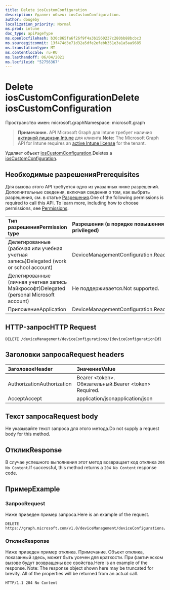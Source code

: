 ```yaml
---
title: Delete iosCustomConfiguration
description: Удаляет объект iosCustomConfiguration.
author: dougeby
localization_priority: Normal
ms.prod: intune
doc_type: apiPageType
ms.openlocfilehash: b30c865fa6f26f9f4a3b1560237c280bb88bcbc3
ms.sourcegitcommit: 13f474d3e71d32a5dfe2efebb351e3a1a5aa9685
ms.translationtype: MT
ms.contentlocale: ru-RU
ms.lasthandoff: 06/04/2021
ms.locfileid: "52756367"
---
```

# <a name="delete-ioscustomconfiguration"></a><span data-ttu-id="4de0d-103">Delete iosCustomConfiguration</span><span class="sxs-lookup"><span data-stu-id="4de0d-103">Delete iosCustomConfiguration</span></span>

<span data-ttu-id="4de0d-104">Пространство имен: microsoft.graph</span><span class="sxs-lookup"><span data-stu-id="4de0d-104">Namespace: microsoft.graph</span></span>

> <span data-ttu-id="4de0d-105">**Примечание.** API Microsoft Graph для Intune требует наличия [активной лицензии Intune](https://go.microsoft.com/fwlink/?linkid=839381) для клиента.</span><span class="sxs-lookup"><span data-stu-id="4de0d-105">**Note:** The Microsoft Graph API for Intune requires an [active Intune license](https://go.microsoft.com/fwlink/?linkid=839381) for the tenant.</span></span>

<span data-ttu-id="4de0d-106">Удаляет объект [iosCustomConfiguration](../resources/intune-deviceconfig-ioscustomconfiguration.md).</span><span class="sxs-lookup"><span data-stu-id="4de0d-106">Deletes a [iosCustomConfiguration](../resources/intune-deviceconfig-ioscustomconfiguration.md).</span></span>

## <a name="prerequisites"></a><span data-ttu-id="4de0d-107">Необходимые разрешения</span><span class="sxs-lookup"><span data-stu-id="4de0d-107">Prerequisites</span></span>
<span data-ttu-id="4de0d-p101">Для вызова этого API требуется одно из указанных ниже разрешений. Дополнительные сведения, включая сведения о том, как выбрать разрешения, см. в статье [Разрешения](/graph/permissions-reference).</span><span class="sxs-lookup"><span data-stu-id="4de0d-p101">One of the following permissions is required to call this API. To learn more, including how to choose permissions, see [Permissions](/graph/permissions-reference).</span></span>

|<span data-ttu-id="4de0d-110">Тип разрешения</span><span class="sxs-lookup"><span data-stu-id="4de0d-110">Permission type</span></span>|<span data-ttu-id="4de0d-111">Разрешения (в порядке повышения привилегий)</span><span class="sxs-lookup"><span data-stu-id="4de0d-111">Permissions (from least to most privileged)</span></span>|
|:---|:---|
|<span data-ttu-id="4de0d-112">Делегированные (рабочая или учебная учетная запись)</span><span class="sxs-lookup"><span data-stu-id="4de0d-112">Delegated (work or school account)</span></span>|<span data-ttu-id="4de0d-113">DeviceManagementConfiguration.ReadWrite.All</span><span class="sxs-lookup"><span data-stu-id="4de0d-113">DeviceManagementConfiguration.ReadWrite.All</span></span>|
|<span data-ttu-id="4de0d-114">Делегированные (личная учетная запись Майкрософт)</span><span class="sxs-lookup"><span data-stu-id="4de0d-114">Delegated (personal Microsoft account)</span></span>|<span data-ttu-id="4de0d-115">Не поддерживается.</span><span class="sxs-lookup"><span data-stu-id="4de0d-115">Not supported.</span></span>|
|<span data-ttu-id="4de0d-116">Приложение</span><span class="sxs-lookup"><span data-stu-id="4de0d-116">Application</span></span>|<span data-ttu-id="4de0d-117">DeviceManagementConfiguration.ReadWrite.All</span><span class="sxs-lookup"><span data-stu-id="4de0d-117">DeviceManagementConfiguration.ReadWrite.All</span></span>|

## <a name="http-request"></a><span data-ttu-id="4de0d-118">HTTP-запрос</span><span class="sxs-lookup"><span data-stu-id="4de0d-118">HTTP Request</span></span>
<!-- {
  "blockType": "ignored"
}
-->
``` http
DELETE /deviceManagement/deviceConfigurations/{deviceConfigurationId}
```

## <a name="request-headers"></a><span data-ttu-id="4de0d-119">Заголовки запроса</span><span class="sxs-lookup"><span data-stu-id="4de0d-119">Request headers</span></span>
|<span data-ttu-id="4de0d-120">Заголовок</span><span class="sxs-lookup"><span data-stu-id="4de0d-120">Header</span></span>|<span data-ttu-id="4de0d-121">Значение</span><span class="sxs-lookup"><span data-stu-id="4de0d-121">Value</span></span>|
|:---|:---|
|<span data-ttu-id="4de0d-122">Authorization</span><span class="sxs-lookup"><span data-stu-id="4de0d-122">Authorization</span></span>|<span data-ttu-id="4de0d-123">Bearer &lt;token&gt;. Обязательный.</span><span class="sxs-lookup"><span data-stu-id="4de0d-123">Bearer &lt;token&gt; Required.</span></span>|
|<span data-ttu-id="4de0d-124">Accept</span><span class="sxs-lookup"><span data-stu-id="4de0d-124">Accept</span></span>|<span data-ttu-id="4de0d-125">application/json</span><span class="sxs-lookup"><span data-stu-id="4de0d-125">application/json</span></span>|

## <a name="request-body"></a><span data-ttu-id="4de0d-126">Текст запроса</span><span class="sxs-lookup"><span data-stu-id="4de0d-126">Request body</span></span>
<span data-ttu-id="4de0d-127">Не указывайте текст запроса для этого метода.</span><span class="sxs-lookup"><span data-stu-id="4de0d-127">Do not supply a request body for this method.</span></span>

## <a name="response"></a><span data-ttu-id="4de0d-128">Отклик</span><span class="sxs-lookup"><span data-stu-id="4de0d-128">Response</span></span>
<span data-ttu-id="4de0d-129">В случае успешного выполнения этот метод возвращает код отклика `204 No Content`.</span><span class="sxs-lookup"><span data-stu-id="4de0d-129">If successful, this method returns a `204 No Content` response code.</span></span>

## <a name="example"></a><span data-ttu-id="4de0d-130">Пример</span><span class="sxs-lookup"><span data-stu-id="4de0d-130">Example</span></span>

### <a name="request"></a><span data-ttu-id="4de0d-131">Запрос</span><span class="sxs-lookup"><span data-stu-id="4de0d-131">Request</span></span>
<span data-ttu-id="4de0d-132">Ниже приведен пример запроса.</span><span class="sxs-lookup"><span data-stu-id="4de0d-132">Here is an example of the request.</span></span>
``` http
DELETE https://graph.microsoft.com/v1.0/deviceManagement/deviceConfigurations/{deviceConfigurationId}
```

### <a name="response"></a><span data-ttu-id="4de0d-133">Отклик</span><span class="sxs-lookup"><span data-stu-id="4de0d-133">Response</span></span>
<span data-ttu-id="4de0d-p102">Ниже приведен пример отклика. Примечание. Объект отклика, показанный здесь, может быть усечен для краткости. При фактическом вызове будут возвращены все свойства.</span><span class="sxs-lookup"><span data-stu-id="4de0d-p102">Here is an example of the response. Note: The response object shown here may be truncated for brevity. All of the properties will be returned from an actual call.</span></span>
``` http
HTTP/1.1 204 No Content
```




